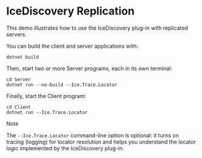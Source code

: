 # IceDiscovery Replication

This demo illustrates how to use the IceDiscovery plug-in with replicated servers.

You can build the client and server applications with:

```shell
dotnet build
```

Then, start two or more Server programs, each in its own terminal:

```shell
cd Server
dotnet run --no-build --Ice.Trace.Locator
```

Finally, start the Client program:

```shell
cd Client
dotnet run --Ice.Trace.Locator
```

>[!NOTE]
> The `--Ice.Trace.Locator` command-line option is optional: it turns on tracing (logging) for locator resolution and
> helps you understand the locator logic implemented by the IceDiscovery plug-in.
